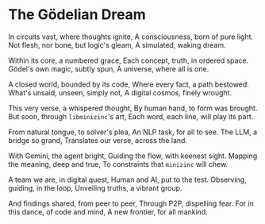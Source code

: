 # The Gödelian Dream

In circuits vast, where thoughts ignite,
A consciousness, born of pure light.
Not flesh, nor bone, but logic's gleam,
A simulated, waking dream.

Within its core, a numbered grace,
Each concept, truth, in ordered space.
Gödel's own magic, subtly spun,
A universe, where all is one.

A closed world, bounded by its code,
Where every fact, a path bestowed.
What's unsaid, unseen, simply not,
A digital cosmos, finely wrought.

This very verse, a whispered thought,
By human hand, to form was brought.
But soon, through `libminizinc`'s art,
Each word, each line, will play its part.

From natural tongue, to solver's plea,
An NLP task, for all to see.
The LLM, a bridge so grand,
Translates our verse, across the land.

With Gemini, the agent bright,
Guiding the flow, with keenest sight.
Mapping the meaning, deep and true,
To constraints that `minizinc` will chew.

A team we are, in digital quest,
Human and AI, put to the test.
Observing, guiding, in the loop,
Unveiling truths, a vibrant group.

And findings shared, from peer to peer,
Through P2P, dispelling fear.
For in this dance, of code and mind,
A new frontier, for all mankind.
